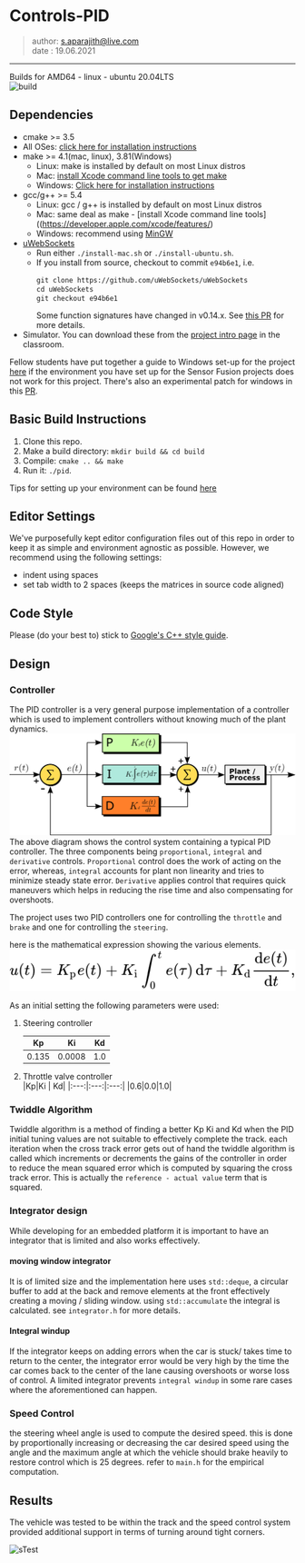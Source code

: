 # Controls-PID
> author: s.aparajith@live.com  
> date : 19.06.2021  

---
Builds for AMD64 - linux - ubuntu 20.04LTS  
![build](https://travis-ci.com/Aparajith-S/PID-Controller.svg?branch=main)  

## Dependencies

* cmake >= 3.5
 * All OSes: [click here for installation instructions](https://cmake.org/install/)
* make >= 4.1(mac, linux), 3.81(Windows)
  * Linux: make is installed by default on most Linux distros
  * Mac: [install Xcode command line tools to get make](https://developer.apple.com/xcode/features/)
  * Windows: [Click here for installation instructions](http://gnuwin32.sourceforge.net/packages/make.htm)
* gcc/g++ >= 5.4
  * Linux: gcc / g++ is installed by default on most Linux distros
  * Mac: same deal as make - [install Xcode command line tools]((https://developer.apple.com/xcode/features/)
  * Windows: recommend using [MinGW](http://www.mingw.org/)
* [uWebSockets](https://github.com/uWebSockets/uWebSockets)
  * Run either `./install-mac.sh` or `./install-ubuntu.sh`.
  * If you install from source, checkout to commit `e94b6e1`, i.e.
    ```
    git clone https://github.com/uWebSockets/uWebSockets 
    cd uWebSockets
    git checkout e94b6e1
    ```
    Some function signatures have changed in v0.14.x. See [this PR](https://github.com/udacity/CarND-MPC-Project/pull/3) for more details.
* Simulator. You can download these from the [project intro page](https://github.com/udacity/self-driving-car-sim/releases) in the classroom.

Fellow students have put together a guide to Windows set-up for the project [here](https://s3-us-west-1.amazonaws.com/udacity-selfdrivingcar/files/Kidnapped_Vehicle_Windows_Setup.pdf) if the environment you have set up for the Sensor Fusion projects does not work for this project. There's also an experimental patch for windows in this [PR](https://github.com/udacity/CarND-PID-Control-Project/pull/3).

## Basic Build Instructions

1. Clone this repo.
2. Make a build directory: `mkdir build && cd build`
3. Compile: `cmake .. && make`
4. Run it: `./pid`. 

Tips for setting up your environment can be found [here](https://classroom.udacity.com/nanodegrees/nd013/parts/40f38239-66b6-46ec-ae68-03afd8a601c8/modules/0949fca6-b379-42af-a919-ee50aa304e6a/lessons/f758c44c-5e40-4e01-93b5-1a82aa4e044f/concepts/23d376c7-0195-4276-bdf0-e02f1f3c665d)

## Editor Settings

We've purposefully kept editor configuration files out of this repo in order to
keep it as simple and environment agnostic as possible. However, we recommend
using the following settings:

* indent using spaces
* set tab width to 2 spaces (keeps the matrices in source code aligned)

## Code Style

Please (do your best to) stick to [Google's C++ style guide](https://google.github.io/styleguide/cppguide.html).

[pid]: ./doc/pid.png "piddiag"
[pideqn]: ./doc/eqn.svg "piddiageq"
[pidtest]: ./doc/test.gif "test"

## Design

### Controller
The PID controller is a very general purpose implementation of a controller which is used to implement controllers without knowing much of the plant dynamics.  
![p][pid]
The above diagram shows the control system containing a typical PID controller. The three components being `proportional`, `integral` and `derivative` controls. `Proportional` control does the work of acting on the error, whereas, `integral` accounts for plant non linearity and tries to minimize steady state error. `Derivative` applies control that requires quick maneuvers which helps in reducing the rise time and also compensating for overshoots.  

The project uses two PID controllers one for controlling the `throttle` and `brake` and one for controlling the `steering`.  

here is the mathematical expression showing the various elements.
![p][pideqn]  

As an initial setting the following parameters were used:  

1. Steering controller

    |Kp|Ki | Kd|
    |:---:|:---:|:---:|
    |0.135| 0.0008|1.0|  
2. Throttle valve controller  
    |Kp|Ki | Kd|
    |:---:|:---:|:---:|
    |0.6|0.0|1.0|  

### Twiddle Algorithm
Twiddle algorithm is a method of finding a better Kp Ki and Kd when the PID initial tuning values are not suitable to effectively complete the track. each iteration when the cross track error gets out of hand the twiddle algorithm is called which increments or decrements the gains of the controller in order to reduce the mean squared error which is computed by squaring the cross track error. This is actually the `reference - actual value` term that is squared.    

### Integrator design
While developing for an embedded platform it is important to have an integrator that is limited and also works effectively. 

#### moving window integrator
It is of limited size and the implementation here uses `std::deque`, a circular buffer to add at the back and remove elements at the front effectively creating a moving / sliding window. using `std::accumulate` the integral is calculated.
see `integrator.h` for more details.  

#### Integral windup 
If the integrator keeps on adding errors when the car is stuck/ takes time to return to the center, the integrator error would be very high by the time the car comes back to the center of the lane causing overshoots or worse loss of control. A limited integrator prevents `integral windup` in some rare cases where the aforementioned can happen.  

### Speed Control
the steering wheel angle is used to compute the desired speed. this is done by proportionally increasing or decreasing the car desired speed using the angle and the maximum angle at which the vehicle should brake heavily to restore control which is 25 degrees. refer to `main.h` for the empirical computation. 


## Results
The vehicle was tested to be within the track and the speed control system provided additional support in terms of turning around tight corners.  

![sTest][pidtest]
